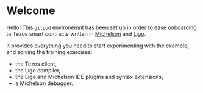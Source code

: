 # Welcome

Hello! This `gitpod` environemnt has been set up in order to ease onboarding to Tezos smart contracts written 
in [Michelson](https://tezos.gitlab.io/008/michelson.html) and [Ligo](). 

It provides everything you need to start experimenting with the example, and solving the training exercises:
 
 - the Tezos client,
 - the Ligo compiler,
 - the Ligo and Michelson IDE plugins and syntax extensions,
 - a Michelson debugger.


